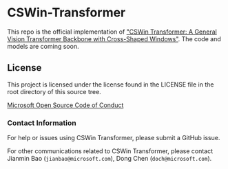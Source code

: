 # CSWin-Transformer
This repo is the official implementation of ["CSWin Transformer: A General Vision Transformer Backbone with Cross-Shaped Windows"](https://arxiv.org/pdf/2107.00652.pdf). The code and models are coming soon.

## License
This project is licensed under the license found in the LICENSE file in the root directory of this source tree.

[Microsoft Open Source Code of Conduct](https://opensource.microsoft.com/codeofconduct)

### Contact Information

For help or issues using CSWin Transformer, please submit a GitHub issue.

For other communications related to CSWin Transformer, please contact Jianmin Bao (`jianbao@microsoft.com`), Dong Chen (`doch@microsoft.com`).
